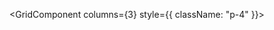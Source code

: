 <GridComponent columns={3} style={{ className: "p-4" }}>
  <TextComponent text="Grid Item 1" />
  <TextComponent text="Grid Item 2" />
  <TextComponent text="Grid Item 3" />
</GridComponent>
